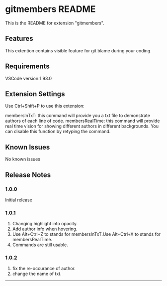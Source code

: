 # gitmembers README

This is the README for extension "gitmembers".
## Features

This extention contains visible feature for git blame during your coding.

## Requirements

VSCode version:1.93.0

## Extension Settings

Use Ctrl+Shift+P to use this extension:

membersInTxT: this command will provide you a txt file to demonstrate authors of each line of code.
membersRealTime: this command will provide real time vision for showing different authors in different backgrounds. You can disable this function by retyping the command.

## Known Issues

No known issues

## Release Notes


### 1.0.0

Initial release

### 1.0.1

1. Changing highlight into opacity.
2. Add author info when hovering.
3. Use Alt+Ctrl+Z to stands for membersInTxT.Use Alt+Ctrl+X to stands for membersRealTime.
4. Commands are still usable.

### 1.0.2
1. fix the re-occurance of author.
2. change the name of txt.
---

